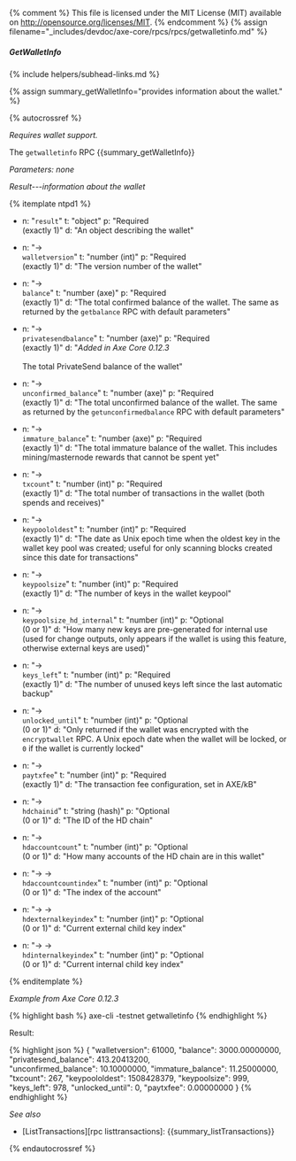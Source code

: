 {% comment %}
This file is licensed under the MIT License (MIT) available on
http://opensource.org/licenses/MIT.
{% endcomment %}
{% assign filename="_includes/devdoc/axe-core/rpcs/rpcs/getwalletinfo.md" %}

##### GetWalletInfo
{% include helpers/subhead-links.md %}

{% assign summary_getWalletInfo="provides information about the wallet." %}

<!-- __ -->

{% autocrossref %}

*Requires wallet support.*

The `getwalletinfo` RPC {{summary_getWalletInfo}}

*Parameters: none*

*Result---information about the wallet*

{% itemplate ntpd1 %}
- n: "`result`"
  t: "object"
  p: "Required<br>(exactly 1)"
  d: "An object describing the wallet"

- n: "→<br>`walletversion`"
  t: "number (int)"
  p: "Required<br>(exactly 1)"
  d: "The version number of the wallet"

- n: "→<br>`balance`"
  t: "number (axe)"
  p: "Required<br>(exactly 1)"
  d: "The total confirmed balance of the wallet.  The same as returned by the `getbalance` RPC with default parameters"

- n: "→<br>`privatesendbalance`"
  t: "number (axe)"
  p: "Required<br>(exactly 1)"
  d: "*Added in Axe Core 0.12.3*<br><br>The total PrivateSend balance of the wallet"

- n: "→<br>`unconfirmed_balance`"
  t: "number (axe)"
  p: "Required<br>(exactly 1)"
  d: "The total unconfirmed balance of the wallet.  The same as returned by the `getunconfirmedbalance` RPC with default parameters"

- n: "→<br>`immature_balance`"
  t: "number (axe)"
  p: "Required<br>(exactly 1)"
  d: "The total immature balance of the wallet.  This includes mining/masternode rewards that cannot be spent yet"

- n: "→<br>`txcount`"
  t: "number (int)"
  p: "Required<br>(exactly 1)"
  d: "The total number of transactions in the wallet (both spends and receives)"

- n: "→<br>`keypoololdest`"
  t: "number (int)"
  p: "Required<br>(exactly 1)"
  d: "The date as Unix epoch time when the oldest key in the wallet key pool was created; useful for only scanning blocks created since this date for transactions"

- n: "→<br>`keypoolsize`"
  t: "number (int)"
  p: "Required<br>(exactly 1)"
  d: "The number of keys in the wallet keypool"

- n: "→<br>`keypoolsize_hd_internal`"
  t: "number (int)"
  p: "Optional<br>(0 or 1)"
  d: "How many new keys are pre-generated for internal use (used for change outputs, only appears if the wallet is using this feature, otherwise external keys are used)"

- n: "→<br>`keys_left`"
  t: "number (int)"
  p: "Required<br>(exactly 1)"
  d: "The number of unused keys left since the last automatic backup"

- n: "→<br>`unlocked_until`"
  t: "number (int)"
  p: "Optional<br>(0 or 1)"
  d: "Only returned if the wallet was encrypted with the `encryptwallet` RPC. A Unix epoch date when the wallet will be locked, or `0` if the wallet is currently locked"

- n: "→<br>`paytxfee`"
  t: "number (int)"
  p: "Required<br>(exactly 1)"
  d: "The transaction fee configuration, set in AXE/kB"

- n: "→<br>`hdchainid`"
  t: "string (hash)"
  p: "Optional<br>(0 or 1)"
  d: "The ID of the HD chain"

- n: "→<br>`hdaccountcount`"
  t: "number (int)"
  p: "Optional<br>(0 or 1)"
  d: "How many accounts of the HD chain are in this wallet"

- n: "→ →<br>`hdaccountcountindex`"
  t: "number (int)"
  p: "Optional<br>(0 or 1)"
  d: "The index of the account"

- n: "→ →<br>`hdexternalkeyindex`"
  t: "number (int)"
  p: "Optional<br>(0 or 1)"
  d: "Current external child key index"

- n: "→ →<br>`hdinternalkeyindex`"
  t: "number (int)"
  p: "Optional<br>(0 or 1)"
  d: "Current internal child key index"

{% enditemplate %}

*Example from Axe Core 0.12.3*

{% highlight bash %}
axe-cli -testnet getwalletinfo
{% endhighlight %}

Result:

{% highlight json %}
{
  "walletversion": 61000,
  "balance": 3000.00000000,
  "privatesend_balance": 413.20413200,  
  "unconfirmed_balance": 10.10000000,
  "immature_balance": 11.25000000,
  "txcount": 267,
  "keypoololdest": 1508428379,
  "keypoolsize": 999,
  "keys_left": 978,
  "unlocked_until": 0,
  "paytxfee": 0.00000000
}
{% endhighlight %}

*See also*

* [ListTransactions][rpc listtransactions]: {{summary_listTransactions}}

{% endautocrossref %}
